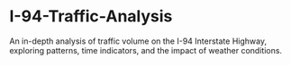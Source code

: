 # I-94-Traffic-Analysis
An in-depth analysis of traffic volume on the I-94 Interstate Highway, exploring patterns, time indicators, and the impact of weather conditions.
